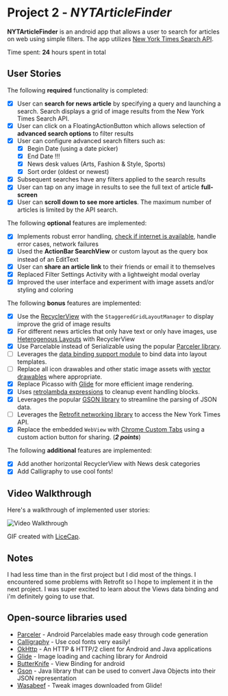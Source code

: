 # Project 2 - *NYTArticleFinder*

**NYTArticleFinder** is an android app that allows a user to search for articles on web using simple filters. The app utilizes [New York Times Search API](http://developer.nytimes.com/docs/read/article_search_api_v2).

Time spent: **24** hours spent in total

## User Stories

The following **required** functionality is completed:

* [x] User can **search for news article** by specifying a query and launching a search. Search displays a grid of image results from the New York Times Search API.
* [x] User can click on a FloatingActionButton which allows selection of **advanced search options** to filter results
* [x] User can configure advanced search filters such as:
  * [x] Begin Date (using a date picker)
  * [x] End Date !!!
  * [x] News desk values (Arts, Fashion & Style, Sports)
  * [x] Sort order (oldest or newest)
* [x] Subsequent searches have any filters applied to the search results
* [x] User can tap on any image in results to see the full text of article **full-screen**
* [x] User can **scroll down to see more articles**. The maximum number of articles is limited by the API search.

The following **optional** features are implemented:

* [x] Implements robust error handling, [check if internet is available](http://guides.codepath.com/android/Sending-and-Managing-Network-Requests#checking-for-network-connectivity), handle error cases, network failures
* [x] Used the **ActionBar SearchView** or custom layout as the query box instead of an EditText
* [x] User can **share an article link** to their friends or email it to themselves
* [x] Replaced Filter Settings Activity with a lightweight modal overlay
* [x] Improved the user interface and experiment with image assets and/or styling and coloring

The following **bonus** features are implemented:

* [x] Use the [RecyclerView](http://guides.codepath.com/android/Using-the-RecyclerView) with the `StaggeredGridLayoutManager` to display improve the grid of image results
* [x] For different news articles that only have text or only have images, use [Heterogenous Layouts](http://guides.codepath.com/android/Heterogenous-Layouts-inside-RecyclerView) with RecyclerView
* [x] Use Parcelable instead of Serializable using the popular [Parceler library](http://guides.codepath.com/android/Using-Parceler).
* [ ] Leverages the [data binding support module](http://guides.codepath.com/android/Applying-Data-Binding-for-Views) to bind data into layout templates.
* [ ] Replace all icon drawables and other static image assets with [vector drawables](http://guides.codepath.com/android/Drawables#vector-drawables) where appropriate.
* [x] Replace Picasso with [Glide](http://inthecheesefactory.com/blog/get-to-know-glide-recommended-by-google/en) for more efficient image rendering.
* [x] Uses [retrolambda expressions](http://guides.codepath.com/android/Lambda-Expressions) to cleanup event handling blocks.
* [x] Leverages the popular [GSON library](http://guides.codepath.com/android/Using-Android-Async-Http-Client#decoding-with-gson-library) to streamline the parsing of JSON data.
* [ ] Leverages the [Retrofit networking library](http://guides.codepath.com/android/Consuming-APIs-with-Retrofit) to access the New York Times API.
* [x] Replace the embedded `WebView` with [Chrome Custom Tabs](http://guides.codepath.com/android/Chrome-Custom-Tabs) using a custom action button for sharing. (_**2 points**_)

The following **additional** features are implemented:

* [x] Add another horizontal RecyclerView with News desk categories
* [x] Add Calligraphy to use cool fonts!

## Video Walkthrough

Here's a walkthrough of implemented user stories:

<img src='http://i.imgur.com/to8dlpg.gif' title='Video Walkthrough' width='' alt='Video Walkthrough' />

GIF created with [LiceCap](http://www.cockos.com/licecap/).

## Notes

I had less time than in the first project but I did most of the things. 
I encountered some problems with Retrofit so I hope to implement it in the
next project. I was super excited to learn about the Views data binding
and i'm definitely going to use that.

## Open-source libraries used

- [Parceler](https://github.com/johncarl81/parceler) - Android Parcelables made easy through code generation
- [Calligraphy](https://github.com/chrisjenx/Calligraphy) - Use cool fonts very easily!
- [OkHttp](http://square.github.io/okhttp/) - An HTTP & HTTP/2 client for Android and Java applications
- [Glide](http://inthecheesefactory.com/blog/get-to-know-glide-recommended-by-google/en) - Image loading and caching library for Android
- [ButterKnife](http://jakewharton.github.io/butterknife/) - View Binding for android
- [Gson](https://github.com/google/gson) - Java library that can be used to convert Java Objects into their JSON representation
- [Wasabeef](https://github.com/wasabeef/glide-transformations) - Tweak images downloaded from Glide!
